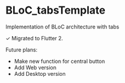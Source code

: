# BLoC_tabsTemplate

Implementation of BLoC architecture with tabs

✓ Migrated to Flutter 2.

Future plans:
- Make new function for central button
- Add Web version
- Add Desktop version
